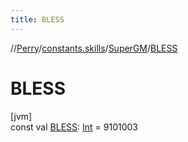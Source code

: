 ```yaml
---
title: BLESS
---
```

//[Perry](../../../index.html)/[constants.skills](../index.html)/[SuperGM](index.html)/[BLESS](-b-l-e-s-s.html)



# BLESS



[jvm]\
const val [BLESS](-b-l-e-s-s.html): [Int](https://kotlinlang.org/api/latest/jvm/stdlib/kotlin/-int/index.html) = 9101003




